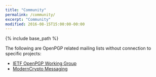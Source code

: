 ```yaml
---
title: "Community"
permalink: /community/
excerpt: "Community"
modified: 2016-08-15T15:00:00-00:00
---
```


{% include base_path %}

The following are OpenPGP related mailing lists without connection to specific projects:

  * [IETF OpenPGP Working Group](https://www.ietf.org/mailman/listinfo/openpgp)
  * [ModernCrypto Messaging](https://moderncrypto.org/mailman/listinfo/messaging)
